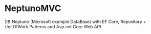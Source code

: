 # NeptunoMVC
DB Neptuno (Microsoft example DataBase) with EF Core, Repository + UnitOfWork Patterns and Asp.net Core Web API 
